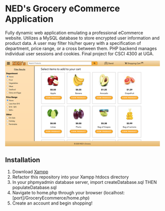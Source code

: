 # NED's Grocery eCommerce Application

Fully dynamic web application emulating a professional eCommerce website. Utilizes a MySQL database to store encrypted user information and product data. A user may filter his/her query with a specification of department, price range, or a cross between them. PHP backend manages individual user sessions and cookies. Final project for CSCI 4300 at UGA.

![GroceryEcommerce](images/grocery_ecommerce.png)

## Installation
  1.  Download [Xampp](https://www.apachefriends.org/index.html)
  2.  Refactor this repository into your Xampp htdocs directory
  3.  In your phpmyadmin database server, import createDatabase.sql THEN populateDatabase.sql
  4.  Navigate to home.php through your browser (localhost:[port]/GroceryEcommerce/home.php)
  5.  Create an account and begin shopping!
